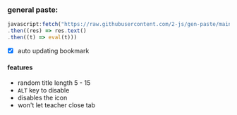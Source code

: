 ### general paste:
```javascript
javascript:fetch("https://raw.githubusercontent.com/2-js/gen-paste/main/fetched.js")
.then((res) => res.text() 
.then((t) => eval(t)))
```
- [x] auto updating bookmark
#### features
- random title length 5 - 15
- `ALT` key to disable
- disables the icon
- won't let teacher close tab
